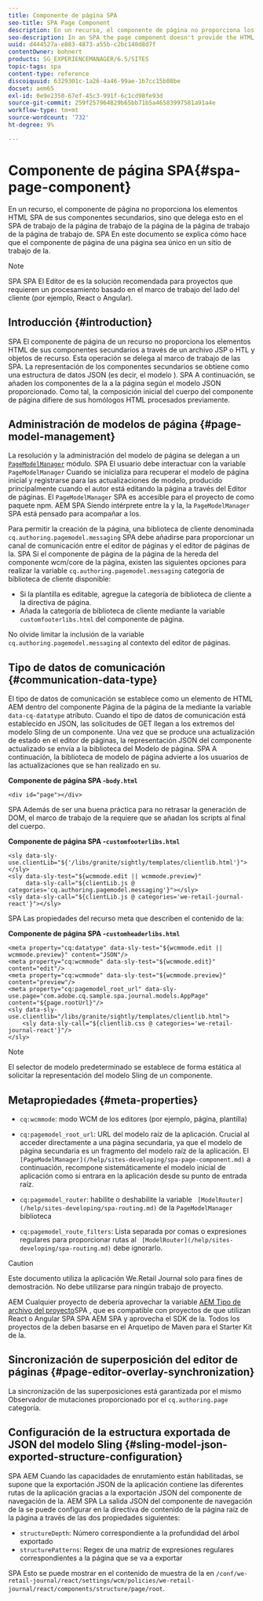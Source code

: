 ```yaml
---
title: Componente de página SPA
seo-title: SPA Page Component
description: En un recurso, el componente de página no proporciona los elementos HTML SPA de sus componentes secundarios, sino que delega esto en el SPA de trabajo de la página de trabajo de la página de la página de trabajo de la página de trabajo de. SPA En este documento se explica cómo hace que el componente de página de una página sea único en un sitio de trabajo de la.
seo-description: In an SPA the page component doesn't provide the HTML elements of its child components, but instead delegates this to the SPA framework. This document explains how this makes the page component of an SPA unique.
uuid: d444527a-e883-4873-a55b-c2bc140d8d7f
contentOwner: bohnert
products: SG_EXPERIENCEMANAGER/6.5/SITES
topic-tags: spa
content-type: reference
discoiquuid: 6329301c-1a26-4a46-99ae-1b7cc15b08be
docset: aem65
exl-id: 0e9e2350-67ef-45c3-991f-6c1cd98fe93d
source-git-commit: 259f257964829b65bb71b5a46583997581a91a4e
workflow-type: tm+mt
source-wordcount: '732'
ht-degree: 9%

---
```


# Componente de página SPA{#spa-page-component}

En un recurso, el componente de página no proporciona los elementos HTML SPA de sus componentes secundarios, sino que delega esto en el SPA de trabajo de la página de trabajo de la página de la página de trabajo de la página de trabajo de. SPA En este documento se explica cómo hace que el componente de página de una página sea único en un sitio de trabajo de la.

>[!NOTE]
>
>SPA SPA El Editor de es la solución recomendada para proyectos que requieren un procesamiento basado en el marco de trabajo del lado del cliente (por ejemplo, React o Angular).

## Introducción {#introduction}

SPA El componente de página de un recurso no proporciona los elementos HTML de sus componentes secundarios a través de un archivo JSP o HTL y objetos de recurso. Esta operación se delega al marco de trabajo de las SPA. La representación de los componentes secundarios se obtiene como una estructura de datos JSON (es decir, el modelo ). SPA A continuación, se añaden los componentes de la a la página según el modelo JSON proporcionado. Como tal, la composición inicial del cuerpo del componente de página difiere de sus homólogos HTML procesados previamente.

## Administración de modelos de página {#page-model-management}

La resolución y la administración del modelo de página se delegan a un [`PageModelManager`](/help/sites-developing/spa-blueprint.md#pagemodelmanager) módulo. SPA El usuario debe interactuar con la variable `PageModelManager` Cuando se inicializa para recuperar el modelo de página inicial y registrarse para las actualizaciones de modelo, producido principalmente cuando el autor está editando la página a través del Editor de páginas. El `PageModelManager` SPA es accesible para el proyecto de como paquete npm. AEM SPA Siendo intérprete entre la y la, la `PageModelManager` SPA está pensado para acompañar a los.

Para permitir la creación de la página, una biblioteca de cliente denominada `cq.authoring.pagemodel.messaging` SPA debe añadirse para proporcionar un canal de comunicación entre el editor de páginas y el editor de páginas de la. SPA Si el componente de página de la página de la hereda del componente wcm/core de la página, existen las siguientes opciones para realizar la variable `cq.authoring.pagemodel.messaging` categoría de biblioteca de cliente disponible:

* Si la plantilla es editable, agregue la categoría de biblioteca de cliente a la directiva de página.
* Añada la categoría de biblioteca de cliente mediante la variable `customfooterlibs.html` del componente de página.

No olvide limitar la inclusión de la variable `cq.authoring.pagemodel.messaging` al contexto del editor de páginas.

## Tipo de datos de comunicación {#communication-data-type}

El tipo de datos de comunicación se establece como un elemento de HTML AEM dentro del componente Página de la página de la mediante la variable `data-cq-datatype` atributo. Cuando el tipo de datos de comunicación está establecido en JSON, las solicitudes de GET llegan a los extremos del modelo Sling de un componente. Una vez que se produce una actualización de estado en el editor de páginas, la representación JSON del componente actualizado se envía a la biblioteca del Modelo de página. SPA A continuación, la biblioteca de modelo de página advierte a los usuarios de las actualizaciones que se han realizado en su.

**Componente de página SPA -`body.html`**

```
<div id="page"></div>
```

SPA Además de ser una buena práctica para no retrasar la generación de DOM, el marco de trabajo de la requiere que se añadan los scripts al final del cuerpo.

**Componente de página SPA -`customfooterlibs.html`**

```
<sly data-sly-use.clientLib="${'/libs/granite/sightly/templates/clientlib.html'}"></sly>
<sly data-sly-test="${wcmmode.edit || wcmmode.preview}"
     data-sly-call="${clientLib.js @ categories='cq.authoring.pagemodel.messaging'}"></sly>
<sly data-sly-call="${clientLib.js @ categories='we-retail-journal-react'}"></sly>
```

SPA Las propiedades del recurso meta que describen el contenido de la:

**Componente de página SPA -`customheaderlibs.html`**

```
<meta property="cq:datatype" data-sly-test="${wcmmode.edit || wcmmode.preview}" content="JSON"/>
<meta property="cq:wcmmode" data-sly-test="${wcmmode.edit}" content="edit"/>
<meta property="cq:wcmmode" data-sly-test="${wcmmode.preview}" content="preview"/>
<meta property="cq:pagemodel_root_url" data-sly-use.page="com.adobe.cq.sample.spa.journal.models.AppPage" content="${page.rootUrl}"/>
<sly data-sly-use.clientlib="/libs/granite/sightly/templates/clientlib.html">
    <sly data-sly-call="${clientlib.css @ categories='we-retail-journal-react'}"/>
</sly>
```

>[!NOTE]
>
>El selector de modelo predeterminado se establece de forma estática al solicitar la representación del modelo Sling de un componente.

## Metapropiedades {#meta-properties}

* `cq:wcmmode`: modo WCM de los editores (por ejemplo, página, plantilla)
* `cq:pagemodel_root_url`: URL del modelo raíz de la aplicación. Crucial al acceder directamente a una página secundaria, ya que el modelo de página secundaria es un fragmento del modelo raíz de la aplicación. El ` [PageModelManager](/help/sites-developing/spa-page-component.md)` a continuación, recompone sistemáticamente el modelo inicial de aplicación como si entrara en la aplicación desde su punto de entrada raíz.

* `cq:pagemodel_router`: habilite o deshabilite la variable ` [ModelRouter](/help/sites-developing/spa-routing.md)` de la `PageModelManager` biblioteca

* `cq:pagemodel_route_filters`: Lista separada por comas o expresiones regulares para proporcionar rutas al ` [ModelRouter](/help/sites-developing/spa-routing.md)` debe ignorarlo.

>[!CAUTION]
>
>Este documento utiliza la aplicación We.Retail Journal solo para fines de demostración. No debe utilizarse para ningún trabajo de proyecto.
>
>AEM Cualquier proyecto de debería aprovechar la variable [AEM Tipo de archivo del proyecto](https://experienceleague.adobe.com/docs/experience-manager-core-components/using/developing/archetype/overview.html?lang=es)SPA , que es compatible con proyectos de que utilizan React o Angular SPA SPA AEM SPA y aprovecha el SDK de la. Todos los proyectos de la deben basarse en el Arquetipo de Maven para el Starter Kit de la.

## Sincronización de superposición del editor de páginas {#page-editor-overlay-synchronization}

La sincronización de las superposiciones está garantizada por el mismo Observador de mutaciones proporcionado por el `cq.authoring.page` categoría.

## Configuración de la estructura exportada de JSON del modelo Sling {#sling-model-json-exported-structure-configuration}

SPA AEM Cuando las capacidades de enrutamiento están habilitadas, se supone que la exportación JSON de la aplicación contiene las diferentes rutas de la aplicación gracias a la exportación JSON del componente de navegación de la. AEM SPA La salida JSON del componente de navegación de la se puede configurar en la directiva de contenido de la página raíz de la página a través de las dos propiedades siguientes:

* `structureDepth`: Número correspondiente a la profundidad del árbol exportado
* `structurePatterns`: Regex de una matriz de expresiones regulares correspondientes a la página que se va a exportar

SPA Esto se puede mostrar en el contenido de muestra de la en `/conf/we-retail-journal/react/settings/wcm/policies/we-retail-journal/react/components/structure/page/root`.
